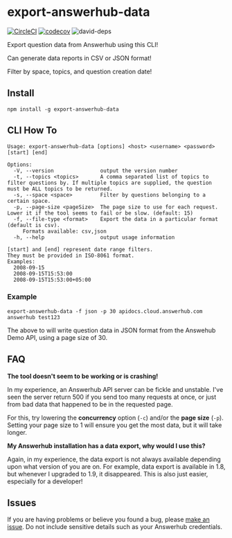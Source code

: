 # export-answerhub-data
[![CircleCI](https://circleci.com/gh/zerkz/export-answerhub-data/tree/master.svg?style=svg)](https://circleci.com/gh/zerkz/export-answerhub-data/tree/master)
[![codecov](https://codecov.io/gh/zerkz/export-answerhub-data/branch/master/graph/badge.svg)](https://codecov.io/gh/zerkz/export-answerhub-data)
![david-deps](https://img.shields.io/david/zerkz/export-answerhub-data.svg)

Export question data from Answerhub using this CLI! 

Can generate data reports in CSV or JSON format! 

Filter by space, topics, and question creation date!

## Install

`npm install -g export-answerhub-data`

## CLI How To
```
Usage: export-answerhub-data [options] <host> <username> <password> [start] [end]

Options:
  -V, --version               output the version number
  -t, --topics <topics>       A comma separated list of topics to filter questions by. If multiple topics are supplied, the question must be ALL topics to be returned.
  -s, --space <space>         Filter by questions belonging to a certain space. 
  -p, --page-size <pageSize>  The page size to use for each request. Lower it if the tool seems to fail or be slow. (default: 15)
  -f, --file-type <format>    Export the data in a particular format (default is csv). 
  	 Formats available: csv,json
  -h, --help                  output usage information

[start] and [end] represent date range filters.
They must be provided in ISO-8061 format.
Examples:
  2008-09-15
  2008-09-15T15:53:00
  2008-09-15T15:53:00+05:00
```

### Example
`export-answerhub-data -f json -p 30 apidocs.cloud.answerhub.com answerhub test123`

The above to will write question data in JSON format from the Answehub Demo API, using a page size of 30. 


## FAQ
**The tool doesn't seem to be working or is crashing!**

In my experience, an Answerhub API server can be fickle and unstable. I've seen the server return 500 if you send too many requests at once, or just from bad data that happened to be in the requested page. 

For this, try lowering the **concurrency** option (`-c`) and/or the **page size** (`-p`). Setting your page size to 1 will ensure you get the most data, but it will take longer. 

**My Answerhub installation has a data export, why would I use this?**

Again, in my experience, the data export is not always available depending upon what version of you are on. For example, data export is available in 1.8, but whenever I upgraded to 1.9, it disappeared. This is also just easier, especially for a developer!

## Issues
If you are having problems or believe you found a bug, please [make an issue](https://github.com/zerkz/export-answerhub-data/issues/new). Do not include sensitive details such as your Answerhub credentials.